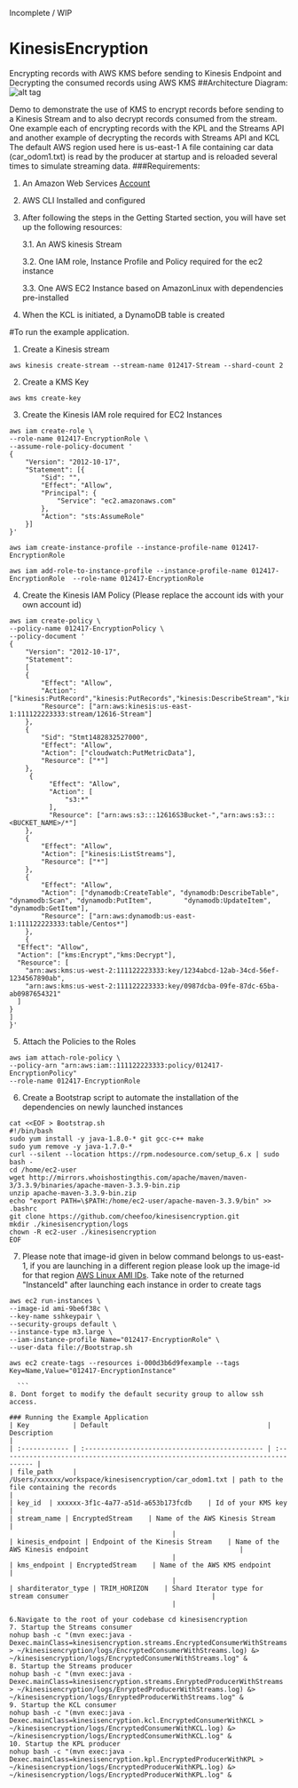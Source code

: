 Incomplete / WIP
# KinesisEncryption
Encrypting records with AWS KMS before sending to Kinesis Endpoint and Decrypting the consumed records using AWS KMS
##Architecture Diagram:
![alt tag](https://github.com/cheefoo/kinesisencryption/blob/master/KinesisEncrypt.png)

Demo to demonstrate the use of KMS to encrypt records before sending to a Kinesis Stream and to also decrypt records consumed from the stream. One example each of encrypting records with the KPL and the Streams API and another example of decrypting the records with Streams API and KCL
The default AWS region used here is us-east-1 
A file containing car data (car_odom1.txt) is read by the producer at startup and is reloaded several times to simulate streaming data.
###Requirements:
1. An Amazon Web Services [Account](https://aws.amazon.com/free/?sc_channel=PS&sc_campaign=acquisition_ZA&sc_publisher=google&sc_medium=cloud_computing_b&sc_content=aws_account_e&sc_detail=aws%20account&sc_category=cloud_computing&sc_segment=77706639422&sc_matchtype=e&sc_country=ZA&s_kwcid=AL!4422!3!77706639422!e!!g!!aws%20account&ef_id=V9u@TgAABMH86aOm:20161227051709:s)
2. AWS CLI Installed and configured
3. After following the steps in the Getting Started section, you will have set up the following resources:
    
    3.1.  An AWS kinesis Stream
    
    3.2.  One IAM role, Instance Profile and Policy required for the ec2 instance
    
    3.3.  One AWS EC2 Instance based on AmazonLinux with dependencies pre-installed
  
4. When the KCL is initiated, a DynamoDB table is created
  
#To run the example application.
1. Create a Kinesis stream 
```
aws kinesis create-stream --stream-name 012417-Stream --shard-count 2 
```
2. Create a KMS Key 
```
aws kms create-key 
```

3. Create the Kinesis IAM role required for EC2 Instances  
  ```
  aws iam create-role \  
  --role-name 012417-EncryptionRole \  
  --assume-role-policy-document '  
  {  
      "Version": "2012-10-17",  
      "Statement": [{  
          "Sid": "",  
          "Effect": "Allow",  
          "Principal": {  
              "Service": "ec2.amazonaws.com"  
          },  
          "Action": "sts:AssumeRole"  
      }]  
  }'  

  aws iam create-instance-profile --instance-profile-name 012417-EncryptionRole  

  aws iam add-role-to-instance-profile --instance-profile-name 012417-EncryptionRole  --role-name 012417-EncryptionRole 
   ```
4. Create the Kinesis IAM Policy  (Please replace the account ids with your own account id)
  ```
  aws iam create-policy \  
  --policy-name 012417-EncryptionPolicy \  
  --policy-document '  
  {  
      "Version": "2012-10-17",  
      "Statement": 
      [
      {  
          "Effect": "Allow",  
          "Action": ["kinesis:PutRecord","kinesis:PutRecords","kinesis:DescribeStream","kinesis:Get*"],  
          "Resource": ["arn:aws:kinesis:us-east-1:111122223333:stream/12616-Stream"]  
      },
      {  
          "Sid": "Stmt1482832527000",  
          "Effect": "Allow",  
          "Action": ["cloudwatch:PutMetricData"],  
          "Resource": ["*"]  
      },
       {
            "Effect": "Allow",
            "Action": [
                "s3:*"
            ],
            "Resource": ["arn:aws:s3:::12616S3Bucket-","arn:aws:s3:::<BUCKET_NAME>/*"]
      },
      {  
          "Effect": "Allow",  
          "Action": ["kinesis:ListStreams"],  
          "Resource": ["*"]  
      }, 
      {  
          "Effect": "Allow",  
          "Action": ["dynamodb:CreateTable", "dynamodb:DescribeTable", "dynamodb:Scan", "dynamodb:PutItem",        "dynamodb:UpdateItem", "dynamodb:GetItem"],  
          "Resource": ["arn:aws:dynamodb:us-east-1:111122223333:table/Centos*"]  
      },
      {
    "Effect": "Allow",
    "Action": ["kms:Encrypt","kms:Decrypt"],
    "Resource": [
      "arn:aws:kms:us-west-2:111122223333:key/1234abcd-12ab-34cd-56ef-1234567890ab",
      "arn:aws:kms:us-west-2:111122223333:key/0987dcba-09fe-87dc-65ba-ab0987654321"
    ]
  }
  ]  
  }'  
 
  ```
5. Attach the Policies to the Roles  
  ```
  aws iam attach-role-policy \  
  --policy-arn "arn:aws:iam::111122223333:policy/012417-EncryptionPolicy" 
  --role-name 012417-EncryptionRole  
  ```
6. Create a Bootstrap script to automate the installation of the dependencies on newly launched instances  
  ```
  cat <<EOF > Bootstrap.sh  
  #!/bin/bash  
  sudo yum install -y java-1.8.0-* git gcc-c++ make  
  sudo yum remove -y java-1.7.0-*  
  curl --silent --location https://rpm.nodesource.com/setup_6.x | sudo bash -  
  cd /home/ec2-user   
  wget http://mirrors.whoishostingthis.com/apache/maven/maven-3/3.3.9/binaries/apache-maven-3.3.9-bin.zip  
  unzip apache-maven-3.3.9-bin.zip  
  echo "export PATH=\$PATH:/home/ec2-user/apache-maven-3.3.9/bin" >> .bashrc  
  git clone https://github.com/cheefoo/kinesisencryption.git  
  mkdir ./kinesisencryption/logs  
  chown -R ec2-user ./kinesisencryption  
  EOF  

  ```
7. Please note that image-id given in below command belongs to us-east-1, if you are launching in a different region please look up the image-id for that region [AWS Linux AMI IDs](https://aws.amazon.com/amazon-linux-ami/). Take note of the returned "InstanceId" after launching each instance in order to create tags
  ``` 
  aws ec2 run-instances \  
  --image-id ami-9be6f38c \  
  --key-name sshkeypair \  
  --security-groups default \  
  --instance-type m3.large \  
  --iam-instance-profile Name="012417-EncryptionRole" \  
  --user-data file://Bootstrap.sh  

  aws ec2 create-tags --resources i-000d3b6d9fexample --tags Key=Name,Value="012417-EncryptionInstance"  

    ```
8. Dont forget to modify the default security group to allow ssh access. 

### Running the Example Application
| Key           | Default                                        | Description                                                                     |
| :------------ | :--------------------------------------------- | :------------------------------------------------------------------------------ |
| file_path     | /Users/xxxxxx/workspace/kinesisencryption/car_odom1.txt | path to the file containing the records                                                             |
| key_id  | xxxxxx-3f1c-4a77-a51d-a653b173fcdb    | Id of your KMS key                                         |
| stream_name | EncryptedStream    | Name of the AWS Kinesis Stream                                      |
                                           |
| kinesis_endpoint | Endpoint of the Kinesis Stream    | Name of the AWS Kinesis endpoint                                      |
                                           |
| kms_endpoint | EncryptedStream    | Name of the AWS KMS endpoint                                      |
                                           |
| sharditerator_type | TRIM_HORIZON    | Shard Iterator type for stream consumer                                    |
                                           |

6.Navigate to the root of your codebase cd kinesisencryption
7. Startup the Streams consumer
 nohup bash -c "(mvn exec:java -Dexec.mainClass=kinesisencryption.streams.EncryptedConsumerWithStreams > ~/kinesisencryption/logs/EncryptedConsumerWithStreams.log) &> ~/kinesisencryption/logs/EncryptedConsumerWithStreams.log" &  
8. Startup the Streams producer
 nohup bash -c "(mvn exec:java -Dexec.mainClass=kinesisencryption.streams.EnryptedProducerWithStreams > ~/kinesisencryption/logs/EnryptedProducerWithStreams.log) &> ~/kinesisencryption/logs/EnryptedProducerWithStreams.log" & 
9. Startup the KCL consumer
 nohup bash -c "(mvn exec:java -Dexec.mainClass=kinesisencryption.kcl.EncryptedConsumerWithKCL > ~/kinesisencryption/logs/EncryptedConsumerWithKCL.log) &> ~/kinesisencryption/logs/EncryptedConsumerWithKCL.log" &  
10. Startup the KPL producer
 nohup bash -c "(mvn exec:java -Dexec.mainClass=kinesisencryption.kpl.EncryptedProducerWithKPL > ~/kinesisencryption/logs/EncryptedProducerWithKPL.log) &> ~/kinesisencryption/logs/EncryptedProducerWithKPL.log" &  
